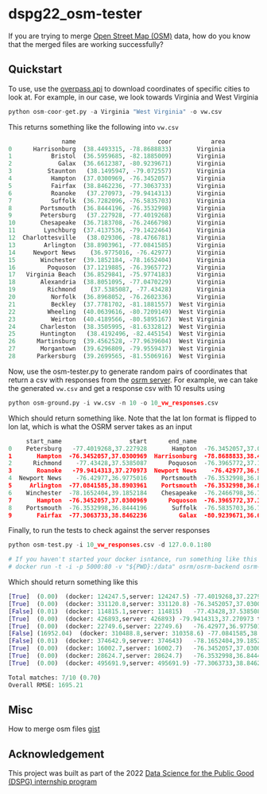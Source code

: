 # dspg22_osm-tester
If you are trying to merge [Open Street Map (OSM)](https://www.openstreetmap.org/#map=5/38.007/-95.844) data, how do you know that the merged files are working successfully?

Quickstart
---
To use, use the [overpass api](https://wiki.openstreetmap.org/wiki/Overpass_API) to download coordinates of specific cities to look at. For example, in our case, we look towards Virginia and West Virginia

```python
python osm-coor-get.py -a Virginia "West Virginia" -o vw.csv
```
This returns something like the following into ```vw.csv```
```python
               name                       coor           area
0      Harrisonburg  (38.4493315, -78.8688833)       Virginia
1           Bristol  (36.5959685, -82.1885009)       Virginia
2             Galax  (36.6612387, -80.9239671)       Virginia
3          Staunton   (38.1495947, -79.072557)       Virginia
4           Hampton  (37.0300969, -76.3452057)       Virginia
5           Fairfax  (38.8462236, -77.3063733)       Virginia
6           Roanoke   (37.270973, -79.9414313)       Virginia
7           Suffolk  (36.7282096, -76.5835703)       Virginia
8        Portsmouth  (36.8444196, -76.3532998)       Virginia
9        Petersburg   (37.227928, -77.4019268)       Virginia
10       Chesapeake  (36.7183708, -76.2466798)       Virginia
11        Lynchburg  (37.4137536, -79.1422464)       Virginia
12  Charlottesville   (38.029306, -78.4766781)       Virginia
13        Arlington  (38.8903961, -77.0841585)       Virginia
14     Newport News    (36.9775016, -76.42977)       Virginia
15       Winchester  (39.1852184, -78.1652404)       Virginia
16         Poquoson  (37.1219885, -76.3965772)       Virginia
17   Virginia Beach  (36.8529841, -75.9774183)       Virginia
18       Alexandria  (38.8051095, -77.0470229)       Virginia
19         Richmond    (37.5385087, -77.43428)       Virginia
20          Norfolk  (36.8968052, -76.2602336)       Virginia
21          Beckley  (37.7781702, -81.1881557)  West Virginia
22         Wheeling  (40.0639616, -80.7209149)  West Virginia
23          Weirton  (40.4189566, -80.5895167)  West Virginia
24       Charleston  (38.3505995, -81.6332812)  West Virginia
25       Huntington   (38.4192496, -82.445154)  West Virginia
26      Martinsburg  (39.4562528, -77.9639604)  West Virginia
27       Morgantown  (39.6296809, -79.9559437)  West Virginia
28      Parkersburg  (39.2699565, -81.5506916)  West Virginia
```

Now, use the osm-tester.py to generate random pairs of coordinates that return a csv with responses from the [osrm server](https://router.project-osrm.org/). For example, we can take the generated ```vw.csv``` and get a response csv with 10 results using
```python
python osm-ground.py -i vw.csv -n 10 -o 10_vw_responses.csv
```
Which should return something like. Note that the lat lon format is flipped to lon lat, which is what the OSRM server takes as an input
```python
     start_name                   start      end_name                     end                                              query                                           response
0    Petersburg   -77.4019268,37.227928       Hampton  -76.3452057,37.0300969  https://router.project-osrm.org/route/v1/drivi...  {"code":"Ok","routes":[{"geometry":"ebfbFdqlwM...
1       Hampton  -76.3452057,37.0300969  Harrisonburg  -78.8688833,38.4493315  https://router.project-osrm.org/route/v1/drivi...  {"code":"Ok","routes":[{"geometry":"{m_aFvd~pM...
2      Richmond    -77.43428,37.5385087      Poquoson  -76.3965772,37.1219885  https://router.project-osrm.org/route/v1/drivi...  {"code":"Ok","routes":[{"geometry":"{sbdF~}rwM...
3       Roanoke   -79.9414313,37.270973  Newport News    -76.42977,36.9775016  https://router.project-osrm.org/route/v1/drivi...  {"code":"Ok","routes":[{"geometry":"yonbF|p|fN...
4  Newport News    -76.42977,36.9775016    Portsmouth  -76.3532998,36.8444196  https://router.project-osrm.org/route/v1/drivi...  {"code":"Ok","routes":[{"geometry":"mdu`F~tnqM...
5     Arlington  -77.0841585,38.8903961    Portsmouth  -76.3532998,36.8444196  https://router.project-osrm.org/route/v1/drivi...  {"code":"Ok","routes":[{"geometry":"ixjlF`onuM...
6    Winchester  -78.1652404,39.1852184    Chesapeake  -76.2466798,36.7183708  https://router.project-osrm.org/route/v1/drivi...  {"code":"Ok","routes":[{"geometry":"ukdnFpxa|M...
7       Hampton  -76.3452057,37.0300969      Poquoson  -76.3965772,37.1219885  https://router.project-osrm.org/route/v1/drivi...  {"code":"Ok","routes":[{"geometry":"{m_aFvd~pM...
8    Portsmouth  -76.3532998,36.8444196       Suffolk  -76.5835703,36.7282096  https://router.project-osrm.org/route/v1/drivi...  {"code":"Ok","routes":[{"geometry":"sc{_Ffz_qM...
9       Fairfax  -77.3063733,38.8462236         Galax  -80.9239671,36.6612387  https://router.project-osrm.org/route/v1/drivi...  {"code":"Ok","routes":[{"geometry":"{cblFz{yvM...
```

Finally, to run the tests to check against the server responses
```python
python osm-test.py -i 10_vw_responses.csv -d 127.0.0.1:80

# If you haven't started your docker isntance, run something like this first: 
# docker run -t -i -p 5000:80 -v "${PWD}:/data" osrm/osrm-backend osrm-routed --algorithm mld /data/<filename>.osrm
```

Which should return something like this
```python
[True]	(0.00)	(docker: 124247.5,server: 124247.5)	-77.4019268,37.227928 to -76.3452057,37.0300969
[True]	(0.00)	(docker: 331120.8,server: 331120.8)	-76.3452057,37.0300969 to -78.8688833,38.4493315
[False]	(0.01)	(docker: 114815.1,server: 114815)	-77.43428,37.5385087 to -76.3965772,37.1219885
[True]	(0.00)	(docker: 426893,server: 426893)	-79.9414313,37.270973 to -76.42977,36.9775016
[True]	(0.00)	(docker: 22749.6,server: 22749.6)	-76.42977,36.9775016 to -76.3532998,36.8444196
[False]	(16952.04)	(docker: 310488.8,server: 310358.6)	-77.0841585,38.8903961 to -76.3532998,36.8444196
[False]	(0.01)	(docker: 374642.9,server: 374643)	-78.1652404,39.1852184 to -76.2466798,36.7183708
[True]	(0.00)	(docker: 16002.7,server: 16002.7)	-76.3452057,37.0300969 to -76.3965772,37.1219885
[True]	(0.00)	(docker: 28624.7,server: 28624.7)	-76.3532998,36.8444196 to -76.5835703,36.7282096
[True]	(0.00)	(docker: 495691.9,server: 495691.9)	-77.3063733,38.8462236 to -80.9239671,36.6612387

Total matches: 7/10 (0.70)
Overall RMSE: 1695.21
```

Misc
---
How to merge osm files [gist](https://gist.github.com/yaoeh/859cefaea7b61046d084ead1b3d104a1)

Acknowledgement
---
This project was built as part of the 2022 [Data Science for the Public Good (DSPG) internship program](https://biocomplexity.virginia.edu/data-science-public-good-internship-program)
